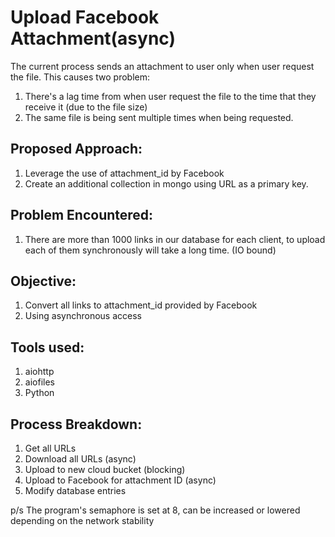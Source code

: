 # Upload Facebook Attachment(async)
The current process sends an attachment to user only when user request the file. This causes two problem:
1. There's a lag time from when user request the file to the time that they receive it (due to the file size)
2. The same file is being sent multiple times when being requested.

## Proposed Approach:
1. Leverage the use of attachment_id by Facebook
2. Create an additional collection in mongo using URL as a primary key.

## Problem Encountered:
1. There are more than 1000 links in our database for each client, to upload each of them synchronously will take a long time. (IO bound)

## Objective:
1. Convert all links to attachment_id provided by Facebook
2. Using asynchronous access

## Tools used:
1. aiohttp
2. aiofiles
3. Python

## Process Breakdown:
1. Get all URLs
2. Download all URLs (async)
3. Upload to new cloud bucket (blocking)
4. Upload to Facebook for attachment ID (async)
5. Modify database entries

p/s The program's semaphore is set at 8, can be increased or lowered depending on the network stability